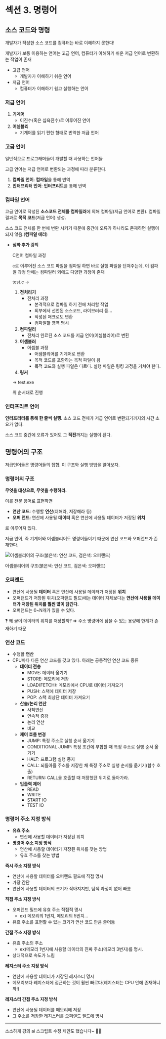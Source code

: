 # 섹션 3. 명령어

## 소스 코드와 명령

개발자가 작성한 소스 코드를 컴퓨터는 바로 이해하지 못한다!

개발자가 보통 이용하는 언어는 고급 언어, 컴퓨터가 이해하기 쉬운 저급 언어로 변환하는 작업이 존재

- 고급 언어
    - 개발자가 이해하기 쉬운 언어
- 저급 언어
    - 컴퓨터가 이해하기 쉽고 실행하는 언어

### 저급 언어

1. **기계어**
    - 이진수(혹은 십육진수)로 이루어진 언어
2. **어셈블리**
    - 기계어를 읽기 편한 형태로 번역한 저급 언어

### 고급 언어

일반적으로 프로그래머들이 개발할 때 사용하는 언어들

고급 언어는 저급 언어로 변환되는 과정에 따라 분류한다.

1. **컴파일 언어**: **컴파일**을 통해 번역
2. **인터프리터 언어**: **인터프리트**를 통해 번역

### 컴파일 언어

고급 언어로 작성된 **소스코드 전체를 컴파일러**에 의해 컴파일(저급 언어로 변환). 컴파일 결과로 **목적 코드**(저급 언어) 생성.

소스 코드 전체를 한 번에 변환 시키기 때문에 중간에 오류가 하나라도 존재하면 실행이 되지 않음.(**컴파일 에러**)

- **심화 추가 강의**
    
    C언어 컴파일 과정
    
    c로 이루어진 소스 코드 파일을 컴파일 하면 바로 실행 파일을 던져주는데, 이 컴파일 과정 안에는 컴파일러 외에도 다양한 과정이 존재
    
    test.c →
    
    1. **전처리기**
        - 전처리 과정
            - 본격적으로 컴파일 하기 전에 처리할 작업
            - 외부에서 선언된 소스코드, 라이브러리 등…
            - 작성된 매크로도 변환
            - 컴파일할 영역 명시
    2. **컴파일러**
        - 전처리 완료된 소스 코드를 저급 언어(어셈블리어)로 변환
    3. **어셈블러**
        - 어셈블 과정
            - 어셈블리어를 기계어로 변환
            - 목적 코드를 포함하는 목적 파일이 됨
            - 목적 코드와 실행 파일은 다르다. 실행 파일은 링킹 과정을 거쳐야 한다.
    4. **링커**
    
    → test.exe
    
    위 순서대로 진행
    

### 인터프리트 언어

**인터프리터를 통해 한 줄씩 실행**. 소스 코드 전체가 저급 언어로 변환되기까지의 시간 소요가 없다.

소스 코드 중간에 오류가 있어도 그 **직전**까지는 실행이 된다.

## 명령어의 구조

저급언어들은 명령어들의 집합. 이 구조와 실행 방법을 알아보자.

### 명령어의 구조

**무엇을 대상으로, 무엇을 수행하라.**

이를 전문 용어로 표현하면

- **연산 코드**: 수행할 **연산**(더해라, 저장해라 등)
- **오퍼 랜드**: 연산에 사용될 **데이터** 혹은 연산에 사용될 데이터가 저장된 **위치**

로 이루어져 있다.

저급 언어, 즉 기계어와 어셈블리어도 명령어들이기 때문에 연산 코드와 오퍼랜드가 존재한다.

![어셈블리어의 구조(붉은색: 연산 코드, 검은색: 오퍼랜드)](%E1%84%89%E1%85%A6%E1%86%A8%E1%84%89%E1%85%A7%E1%86%AB%203%20%E1%84%86%E1%85%A7%E1%86%BC%E1%84%85%E1%85%A7%E1%86%BC%E1%84%8B%E1%85%A5%203e2e60515c81440eb43ef35c217a6d0f/Untitled.png)

어셈블리어의 구조(붉은색: 연산 코드, 검은색: 오퍼랜드)

### 오퍼랜드

- 연산에 사용될 **데이터** 혹은 연산에 사용될 데이터가 저장된 **위치**
- 오퍼랜드가 저장된 위치(오퍼랜드 필드)에는 데이터 자체보다는 **연산에 사용될 데이터가 저장된 위치를 훨씬 많이 담긴다.**
- 오퍼랜드는 0~N개가 있을 수 있다.

<aside>
❓ 왜 굳이 데이터의 위치를 저장할까?
⇒ 주소 명령어에 담을 수 있는 용량에 한계가 존재하기 때문

</aside>

### 연산 코드

- 수행할 **연산**
- CPU마다 다른 연산 코드를 갖고 있다. 아래는 공통적인 연산 코드 종류
    - **데이터 전송**
        - MOVE: 데이터 옮기기
        - STORE: 메모리에 저장
        - LOAD(FETCH): 메모리에서 CPU로 데이터 가져오기
        - PUSH: 스택에 데이터 저장
        - POP: 스택 최상단 데이터 가져오기
    - **산술/논리 연산**
        - 사칙연산
        - 연속적 증감
        - 논리 연산
        - 비교
    - **제어 흐름 변경**
        - JUMP: 특정 주소로 실행 순서 옮기기
        - CONDITIONAL JUMP: 특정 조건에 부합할 때 특정 주소로 실행 순서 옮기기
        - HALT: 프로그램 실행 중지
        - CALL: 되돌아올 주소를 저장한 채 특정 주소로 실행 순서를 옮기기(함수 호출)
        - RETURN: CALL을 호출할 때 저장했던 위치로 돌아가라.
    - **입출력 제어**
        - READ
        - WRITE
        - START IO
        - TEST IO
    

### 명령어 주소 지정 방식

- **유효 주소**
    - 연산에 사용할 데이터가 저장된 위치
- **명령어 주소 지정 방식**
    - 연산에 사용할 데이터가 저장된 위치를 찾는 방법
    - 유효 주소를 찾는 방법

**즉시 주소 지정 방식**

- 연산에 사용할 데이터를 오퍼랜드 필드에 직접 명시
- 가장 간단
- 연산에 사용할 데이터의 크기가 작아지지만, 탐색 과정이 없어 빠름

**직접 주소 지정 방식**

- 오퍼랜드 필드에 유효 주소 직접적 명시
    - ex) 메모리의 1번지, 메모리의 5번지…
- 유효 주소를 표현할 수 있는 크기가 연산 코드 만큼 줄어듦

**간접 주소 지정 방식**

- 유효 주소의 주소
    - ex)메모리 1번지에 사용할 데이터의 진짜 주소(메모리 3번지)를 명시.
- 상대적으로 속도가 느림

**레지스터 주소 지정 방식**

- 연산에 사용할 데이터가 저장된 레지스터 명시
- 메모리보다 레지스터에 접근하는 것이 훨씬 빠르다(레지스터는 CPU 안에 존재하니까!)

**레지스터 간접 주소 지정 방식**

- 연산에 사용될 데이터를 메모리에 저장
- 그 주소를 저장한 레지스터를 오퍼랜드 필드에 명시

---
소소하게 강의 ai 스크립트 수정 제안도 했습니다~
🎉🎉
